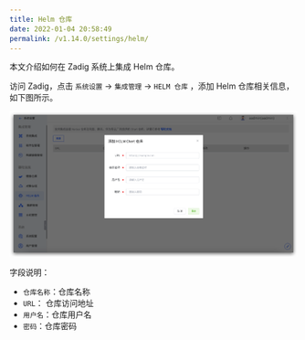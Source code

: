 ```yaml
---
title: Helm 仓库
date: 2022-01-04 20:58:49
permalink: /v1.14.0/settings/helm/
---
```


本文介绍如何在 Zadig 系统上集成 Helm 仓库。

访问 Zadig，点击 `系统设置` ->  `集成管理` -> `HELM 仓库` ，添加 Helm 仓库相关信息，如下图所示。

![add_helm_repository](./_images/add_helm_repository.png)

字段说明：

- `仓库名称`：仓库名称
- `URL`： 仓库访问地址
- `用户名`：仓库用户名
- `密码`：仓库密码
